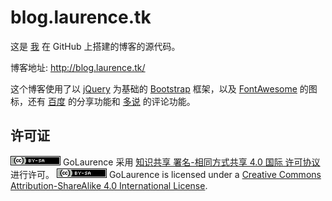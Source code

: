 # blog.laurence.tk

这是 <a href="http://blog.laurence.tk/aboutme.html">我</a> 在 GitHub 上搭建的博客的源代码。

博客地址: <a href="http://blog.laurence.tk/">http://blog.laurence.tk/</a>

这个博客使用了以 <a href="http://jquery.com/">jQuery</a> 为基础的 <a href="http://getbootstrap.com/">Bootstrap</a> 框架，以及 <a href="http://fortawesome.github.io/Font-Awesome/">FontAwesome</a> 的图标，还有 <a href="http://share.baidu.com/">百度</a> 的分享功能和 <a href="http://duoshuo.com/">多说</a> 的评论功能。

## 许可证

<a rel="license" href="http://creativecommons.org/licenses/by-sa/4.0/" target="_blank"><img alt="知识共享许可协议" src="/images/ccbysa.png" /></a> <span xmlns:dct="http://purl.org/dc/terms/" href="http://purl.org/dc/dcmitype/Text" property="dct:title" rel="dct:type">GoLaurence</span> 采用 <a rel="license" href="http://creativecommons.org/licenses/by-sa/4.0/" target="_blank">知识共享 署名-相同方式共享 4.0 国际 许可协议</a>进行许可。
<a rel="license" href="http://creativecommons.org/licenses/by-sa/4.0/" target="_blank"><img alt="Creative Commons License" src="/images/ccbysa.png" /></a> <span xmlns:dct="http://purl.org/dc/terms/" href="http://purl.org/dc/dcmitype/Text" property="dct:title" rel="dct:type">GoLaurence</span> is licensed under a <a rel="license" href="http://creativecommons.org/licenses/by-sa/4.0/" target="_blank">Creative Commons Attribution-ShareAlike 4.0 International License</a>.
